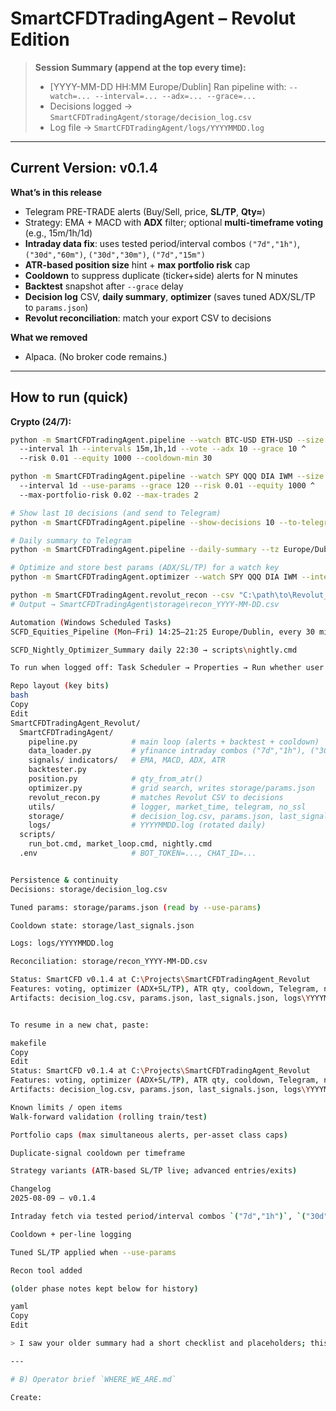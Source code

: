 # SmartCFDTradingAgent – Revolut Edition

> **Session Summary (append at the top every time):**
> - [YYYY-MM-DD HH:MM Europe/Dublin] Ran pipeline with: `--watch=... --interval=... --adx=... --grace=...`
> - Decisions logged → `SmartCFDTradingAgent/storage/decision_log.csv`
> - Log file → `SmartCFDTradingAgent/logs/YYYYMMDD.log`

---

## Current Version: v0.1.4

**What’s in this release**
- Telegram PRE-TRADE alerts (Buy/Sell, price, **SL/TP**, **Qty≈**)
- Strategy: EMA + MACD with **ADX** filter; optional **multi-timeframe voting** (e.g., 15m/1h/1d)
- **Intraday data fix**: uses tested period/interval combos `("7d","1h")`, `("30d","60m")`, `("30d","30m")`, `("7d","15m")`
- **ATR-based position size** hint + **max portfolio risk** cap
- **Cooldown** to suppress duplicate (ticker+side) alerts for N minutes
- **Backtest** snapshot after `--grace` delay
- **Decision log** CSV, **daily summary**, **optimizer** (saves tuned ADX/SL/TP to `params.json`)
- **Revolut reconciliation**: match your export CSV to decisions

**What we removed**
- Alpaca. (No broker code remains.)

---

## How to run (quick)
**Crypto (24/7):**
```bash
python -m SmartCFDTradingAgent.pipeline --watch BTC-USD ETH-USD --size 2 ^
  --interval 1h --intervals 15m,1h,1d --vote --adx 10 --grace 10 ^
  --risk 0.01 --equity 1000 --cooldown-min 30

python -m SmartCFDTradingAgent.pipeline --watch SPY QQQ DIA IWM --size 4 ^
  --interval 1d --use-params --grace 120 --risk 0.01 --equity 1000 ^
  --max-portfolio-risk 0.02 --max-trades 2

# Show last 10 decisions (and send to Telegram)
python -m SmartCFDTradingAgent.pipeline --show-decisions 10 --to-telegram

# Daily summary to Telegram
python -m SmartCFDTradingAgent.pipeline --daily-summary --tz Europe/Dublin

# Optimize and store best params (ADX/SL/TP) for a watch key
python -m SmartCFDTradingAgent.optimizer --watch SPY QQQ DIA IWM --interval 1d --years 2

python -m SmartCFDTradingAgent.revolut_recon --csv "C:\path\to\Revolut_trades.csv" --window-min 180 --to-telegram
# Output → SmartCFDTradingAgent\storage\recon_YYYY-MM-DD.csv

Automation (Windows Scheduled Tasks)
SCFD_Equities_Pipeline (Mon–Fri) 14:25–21:25 Europe/Dublin, every 30 min → scripts\market_loop.cmd

SCFD_Nightly_Optimizer_Summary daily 22:30 → scripts\nightly.cmd

To run when logged off: Task Scheduler → Properties → Run whether user is logged on or not (store creds).

Repo layout (key bits)
bash
Copy
Edit
SmartCFDTradingAgent_Revolut/
  SmartCFDTradingAgent/
    pipeline.py            # main loop (alerts + backtest + cooldown)
    data_loader.py         # yfinance intraday combos ("7d","1h"), ("30d","60m"), ("30d","30m"), ("7d","15m")
    signals/ indicators/   # EMA, MACD, ADX, ATR
    backtester.py
    position.py            # qty_from_atr()
    optimizer.py           # grid search, writes storage/params.json
    revolut_recon.py       # matches Revolut CSV to decisions
    utils/                 # logger, market_time, telegram, no_ssl
    storage/               # decision_log.csv, params.json, last_signals.json, recon_*.csv
    logs/                  # YYYYMMDD.log (rotated daily)
  scripts/
    run_bot.cmd, market_loop.cmd, nightly.cmd
  .env                     # BOT_TOKEN=..., CHAT_ID=...


Persistence & continuity
Decisions: storage/decision_log.csv

Tuned params: storage/params.json (read by --use-params)

Cooldown state: storage/last_signals.json

Logs: logs/YYYYMMDD.log

Reconciliation: storage/recon_YYYY-MM-DD.csv

Status: SmartCFD v0.1.4 at C:\Projects\SmartCFDTradingAgent_Revolut
Features: voting, optimizer (ADX+SL/TP), ATR qty, cooldown, Telegram, nightly+market tasks
Artifacts: decision_log.csv, params.json, last_signals.json, logs\YYYYMMDD.log


To resume in a new chat, paste:

makefile
Copy
Edit
Status: SmartCFD v0.1.4 at C:\Projects\SmartCFDTradingAgent_Revolut
Features: voting, optimizer (ADX+SL/TP), ATR qty, cooldown, Telegram, nightly+market tasks
Artifacts: decision_log.csv, params.json, last_signals.json, logs\YYYYMMDD.log

Known limits / open items
Walk-forward validation (rolling train/test)

Portfolio caps (max simultaneous alerts, per-asset class caps)

Duplicate-signal cooldown per timeframe

Strategy variants (ATR-based SL/TP live; advanced entries/exits)

Changelog
2025-08-09 — v0.1.4

Intraday fetch via tested period/interval combos `("7d","1h")`, `("30d","60m")`, `("30d","30m")`, `("7d","15m")`

Cooldown + per-line logging

Tuned SL/TP applied when --use-params

Recon tool added

(older phase notes kept below for history)

yaml
Copy
Edit

> I saw your older summary had a short checklist and placeholders; this replaces it with the complete v0.1.4 state and commands, while keeping session-summary lines at the top for continuity. :contentReference[oaicite:0]{index=0}

---

# B) Operator brief `WHERE_WE_ARE.md`

Create: